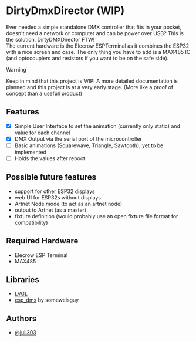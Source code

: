 
# DirtyDmxDirector (WIP)

Ever needed a simple standalone DMX controller that fits in your pocket, doesn't need a network or computer and can be power over USB?
This is the solution, DirtyDMXDirector FTW!  
The current hardware is the Elecrow ESPTerminal as it combines the ESP32 with a nice screen and case. The only thing you have to add is a MAX485 IC (and optocouplers and resistors if you want to be on the safe side).  

> [!WARNING]
> Keep in mind that this project is WIP! A more detailed documentation is planned and this project is at a very early stage. (More like a proof of concept than a usefull product)

## Features

- [x] Simple User Interface to set the animation (currently only static) and value for each channel
- [x] DMX Output via the serial port of the microcontroller
- [ ] Basic animations (Squarewave, Triangle, Sawtooth), yet to be implemented
- [ ] Holds the values after reboot

## Possible future features
- support for other ESP32 displays
- web UI for ESP32s without displays
- Artnet Node mode (to act as an artnet node)
- output to Artnet (as a master)
- fixture definition (would probably use an open fixture file format for compatibility)


## Required Hardware
- Elecrow ESP Terminal
- MAX485

## Libraries
- [LVGL](https://github.com/lvgl/lvgl)
- [esp_dmx](https://github.com/someweisguy/esp_dmx) by someweisguy

## Authors

- [@juli303](https://www.github.com/juli303)
